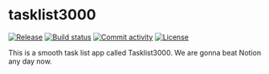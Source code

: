 # tasklist3000

[![Release](https://img.shields.io/github/v/release/andyparfei/tasklist3000)](https://img.shields.io/github/v/release/andyparfei/tasklist3000)
[![Build status](https://img.shields.io/github/actions/workflow/status/andyparfei/tasklist3000/main.yml?branch=main)](https://github.com/andyparfei/tasklist3000/actions/workflows/main.yml?query=branch%3Amain)
[![Commit activity](https://img.shields.io/github/commit-activity/m/andyparfei/tasklist3000)](https://img.shields.io/github/commit-activity/m/andyparfei/tasklist3000)
[![License](https://img.shields.io/github/license/andyparfei/tasklist3000)](https://img.shields.io/github/license/andyparfei/tasklist3000)

This is a smooth task list app called Tasklist3000. We are gonna beat Notion any day now.
